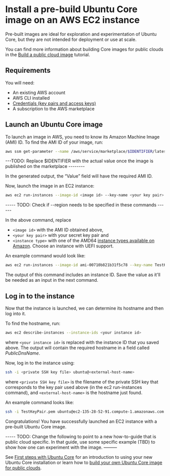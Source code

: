 # Install a pre-build Ubuntu Core image on an AWS EC2 instance

Pre-built images are ideal for exploration and experimentation of Ubuntu Core, but they are not intended for deployment or use at scale. 

You can find more information about building Core images for public clouds in the [Build a public cloud image](/tutorials/build-a-public-cloud-image/index) tutorial.


## Requirements

You will need:

- An existing AWS account
- AWS CLI installed
- [Credentials (key pairs and access keys)](https://documentation.ubuntu.com/aws/aws-how-to/instances/launch-ubuntu-ec2-instance/#setup-credentials)
- A subscription to the AWS marketplace

## Launch an Ubuntu Core image

To launch an image in AWS, you need to know its Amazon Machine Image (AMI) ID. To find the AMI ID of your image, run:

~~~bash
aws ssm get-parameter --name /aws/service/marketplace/$IDENTIFIER/latest
~~~
---TODO: Replace $IDENTIFIER with the actual value once the image is published on the marketplace --------

In the generated output, the “Value” field will have the required AMI ID. 


Now, launch the image in an EC2 instance:

~~~bash
aws ec2 run-instances --image-id <image id> --key-name <your key pair> --instance-type <instance type>
~~~

----- TODO: Check if --region needs to be specified in these commands ------
 
In the above command, replace 
- `<image id>` with the AMI ID obtained above,
- `<your key pair>` with your secret key pair and 
- `<instance type>` with one of the AMD64 [instance types available on Amazon](https://docs.aws.amazon.com/AWSEC2/latest/UserGuide/instance-types.html). Choose an instance with UEFI support.

An example command would look like:


~~~bash
aws ec2 run-instances --image-id ami-00710b821b31f5c78 --key-name TestKeyPair --instance-type t3.medium
~~~

The output of this command includes an instance ID. Save the value as it'll be needed as an input in the next command.


## Log in to the instance

Now that the instance is launched, we can determine its hostname and then log into it.

To find the hostname, run:

~~~bash
aws ec2 describe-instances --instance-ids <your instance id>
~~~

where `<your instance id>` is replaced with the instance ID that you saved above. The output will contain the required hostname in a field called _PublicDnsName_. 

Now, log in to the instance using:

~~~bash
ssh -i <private SSH key file> ubuntu@<external-host-name>
~~~

where `<private SSH key file>` is the filename of the private SSH key that corresponds to the key pair used above (in the ec2 run-instances command), and `<external-host-name>` is the hostname just found.

An example command looks like:

~~~bash
ssh -i TestKeyPair.pem ubuntu@ec2-135-28-52-91.compute-1.amazonaws.com
~~~


Congratulations! You have successfully launched an EC2 instance with a pre-built Ubuntu Core image.

----- TODO: Change the following to point to a new how-to-guide that is public cloud specific. In that guide, use some specific example (TBD) to show how one can experiment with the image. ———

See [First steps with Ubuntu Core](/how-to-guides/using-ubuntu-core) for an introduction to using your new Ubuntu Core installation or learn how to [build your own Ubuntu Core image for public clouds](/tutorials/build-a-public-cloud-image/index).
